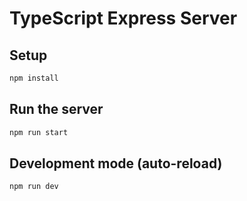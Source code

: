 # TypeScript Express Server

## Setup

```sh
npm install
```

## Run the server

```sh
npm run start
```

## Development mode (auto-reload)

```sh
npm run dev
``` 